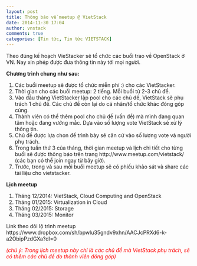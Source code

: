 ```yaml
---
layout: post
title: Thông báo về meetup @ VietStack
date: 2014-11-30 17:04
author: vnstack
comments: true
categories: [Tin tức, Tin tức VIETSTACK]
---
```

Theo đúng kế hoạch VieStacker sẽ tổ chức các buổi trao về OpenStack ở VN. Nay xin phép được đưa thông tin này tới mọi người.

<strong>Chương trình chung như sau:</strong>
<ol>
	<li>Các buổi meetup sẽ được tổ chức miễn phí :) cho các VietStacker.</li>
	<li>Thời gian cho các buổi meetup: 2 tiếng. Mỗi buổi từ 2-3 chủ đề.</li>
	<li>Vào đầu tháng VietStacker lập pool cho các chủ đề, VietStack sẽ phụ trách 1 chủ đề. Các chủ đề còn lại do cá nhân/tổ chức khác đóng góp cùng.</li>
	<li>Thành viên có thể thêm pool cho chủ đề (vấn đề) mà mình đang quan tâm hoặc đang vướng mắc. Dựa vào số lượng vote VietStack sẽ xử lý thông tin.</li>
	<li>Chủ đề được lựa chọn để trình bày sẽ căn cứ vào số lượng vote và người phụ trách.</li>
	<li>Trong tuần thứ 3 của tháng, thời gian meetup và lịch chi tiết cho từng buổi sẽ được thông báo trên trang http://www.meetup.com/vietstack/ (các bạn có thể join ngay từ bây giờ).</li>
	<li>Trước, trong và sau mỗi buổi meetup sẽ có phiếu khảo sát và share các tài liệu cho vietstacker.</li>
</ol>
<strong>Lịch meetup</strong>
<ol>
	<li>Tháng 12/2014: VietStack, Cloud Computing and OpenStack</li>
	<li>Tháng 01/2015: Virtualization in Cloud</li>
	<li>Tháng 02/2015: Storage</li>
	<li>Tháng 03/2015: Monitor</li>
</ol>
Link theo dõi lộ trình meetup
https://www.dropbox.com/sh/bpwlu35gndv9xhn/AACJcPRXd6-k-a2ObipPzdGXa?dl=0

<em><span style="color:#ff0000;">(chú ý: Trong lịch meetup này chỉ là các chủ đề mà VietStack phụ trách, sẽ có thêm các chủ đề do thành viên đóng góp)</span></em>
